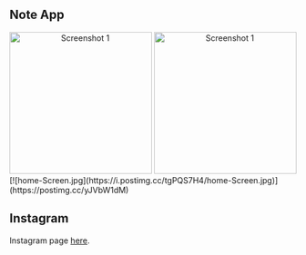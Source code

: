 <h2>Note App</h2>

<div align="center">
  <img src="https://i.postimg.cc/KcTcjhqy/Jepretan-Layar-2023-06-16-pukul-21-38-06.png" alt="Screenshot 1" width="250">
  <img src="https://i.postimg.cc/kgTqzJ4W/Jepretan-Layar-2023-06-16-pukul-21-38-15.png" alt="Screenshot 1" width="250">
</div>

<div>
[![home-Screen.jpg](https://i.postimg.cc/tgPQS7H4/home-Screen.jpg)](https://postimg.cc/yJVbW1dM)
</div>



## Instagram
Instagram page [here](https://www.instagram.com/yaxye__ataa/). 

